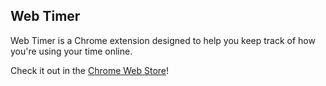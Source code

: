 ## Web Timer

Web Timer is a Chrome extension designed to help you keep track of how
you're using your time online.

Check it out in the [Chrome Web Store](https://chromewebstore.google.com/detail/web-timer/efkkjffdefaaioagghcaflicdajfhceo?hl=en-US&utm_source=ext_sidebar)!
